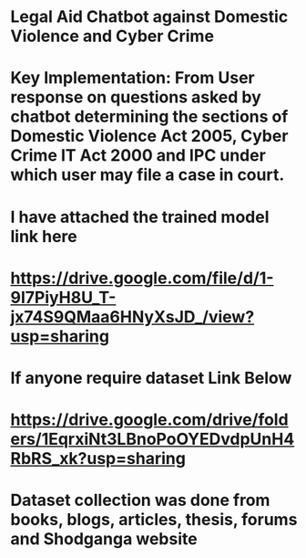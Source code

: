 # Legal Aid Chatbot against Domestic Violence and Cyber Crime
# Key Implementation: From User response on questions asked by chatbot determining the sections of Domestic Violence Act 2005,  Cyber Crime IT Act 2000 and IPC under which user may file a case in court.
# I have attached the trained model link here
# https://drive.google.com/file/d/1-9I7PiyH8U_T-jx74S9QMaa6HNyXsJD_/view?usp=sharing
# If anyone require dataset Link Below
# https://drive.google.com/drive/folders/1EqrxiNt3LBnoPoOYEDvdpUnH4RbRS_xk?usp=sharing
# Dataset collection was done from books, blogs, articles, thesis, forums and Shodganga website
